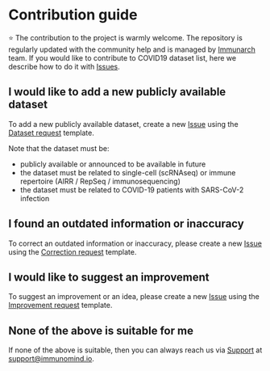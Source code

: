 # Contribution guide
:star: The contribution to the project is warmly welcome. The repository is regularly updated with the community help and is managed by [Immunarch](https://immunarch.com/) team.
If you would like to contribute to COVID19 dataset list, here we describe how to do it with [Issues](https://github.com/immunomind/covid19/issues).

## I would like to add a new publicly available dataset
To add a new publicly available dataset, create a new [Issue](https://github.com/immunomind/covid19/issues) using the [Dataset request](https://github.com/immunomind/covid19/issues/new?template=dataset-request.md) template.

Note that the dataset must be:
- publicly available or announced to be available in future
- the dataset must be related to single-cell (scRNAseq) or immune repertoire (AIRR / RepSeq / immunosequencing) 
- the dataset must be related to COVID-19 patients with SARS-CoV-2 infection

## I found an outdated information or inaccuracy
To correct an outdated information or inaccuracy, please create a new [Issue](https://github.com/immunomind/covid19/issues) using the [Correction request](https://github.com/immunomind/covid19/issues/new?template=correction-request.md) template.

## I would like to suggest an improvement
To suggest an improvement or an idea, please create a new [Issue](https://github.com/immunomind/covid19/issues) using the [Improvement request](https://github.com/immunomind/covid19/issues/new?template=improvement-request.md) template.

## None of the above is suitable for me
If none of the above is suitable, then you can always reach us via [Support](mailto:support@immunomind.io) at support@immunomind.io.

